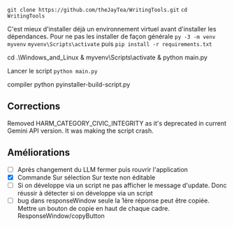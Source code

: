 `git clone https://github.com/theJayTea/WritingTools.git`
`cd WritingTools`

C'est mieux d'installer déjà un environnement virtuel avant d'installer les dépendances. Pour ne pas les installer de façon générale
`py -3 -m venv myvenv`
`myvenv\Scripts\activate`
puis
`pip install -r requirements.txt`

cd .\Windows_and_Linux & myvenv\Scripts\activate & python main.py

Lancer le script
`python main.py`

compiler
python pyinstaller-build-script.py

## Corrections

Removed HARM_CATEGORY_CIVIC_INTEGRITY as it's deprecated in current Gemini API version. It was making the script crash.

## Améliorations
- [ ] Après changement du LLM fermer puis rouvrir l'application
- [x] Commande Sur sélection Sur texte non éditable
- [ ] Si on développe via un script ne pas afficher le message d'update. Donc réussir à détecter si on développe via un script
- [ ] bug dans responseWindow seule la 1ère réponse peut être copiée. Mettre un bouton de copie en haut de chaque cadre. ResponseWindow/copyButton
